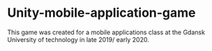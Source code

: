 # Unity-mobile-application-game
This game was created for a mobile applications class at the Gdansk University of technology in late 2019/ early 2020.
